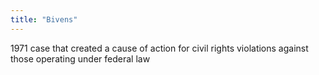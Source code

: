 ```yaml
---
title: "Bivens"
---
```

1971 case that created a cause of action for civil rights violations against those operating under federal law

